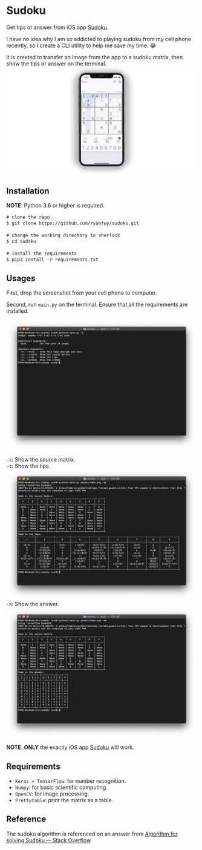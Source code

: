 # Sudoku

Get tips or answer from iOS app [Sudoku](https://itunes.apple.com/cn/app/sudoku-com-classic-puzzle/id1193508329?l=en&mt=8).

I have no idea why I am so addicted to playing sudoku from my cell phone recently, so I create a CLI utility to help me save my time. 😂

It is created to transfer an image from the app to a sudoku matrix, then show the tips or answer on the terminal.![Sudoku app](./assets/app.png)

## Installation

**NOTE**: Python 3.6 or higher is required.

```
# clone the repo
$ git clone https://github.com/ryanfwy/sudoku.git

# change the working directory to sherlock
$ cd sudoku

# install the requirements
$ pip3 install -r requirements.txt
```

## Usages

First, drop the screenshot from your cell phone to computer.

Second, run `main.py` on the terminal. Ensure that all the requirements are installed.

![Usages](./assets/cli_help.png)

`-s`: Show the source matrix.  
`-t`: Show the tips.![Show tips](./assets/cli_tips.png)
`-a`: Show the answer.![Show tips](./assets/cli_answer.png)

**NOTE**: **ONLY** the exactly iOS app [Sudoku](https://itunes.apple.com/cn/app/sudoku-com-classic-puzzle/id1193508329?l=en&mt=8) will work.

## Requirements

- `Keras + TensorFlow`: for number recognition.
- `Numpy`: for basic scientific computing.
- `OpenCV`: for image processing.
- `Prettytable`: print the matrix as a table.

## Reference

The sudoku algorithm is referenced on an answer from [Algorithm for solving Sudoku -- Stack Overflow](https://stackoverflow.com/questions/1697334/algorithm-for-solving-sudoku).